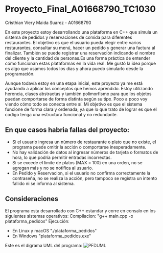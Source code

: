 # Proyecto_Final_A01668790_TC1030
Cristhian Viery Maida Suarez - A01668790

En este proyecto estoy desarrollando una plataforma en C++ que simula un sistema de pedidos y reservaciones de comida para diferentes restaurantes. El objetivo es que el usuario pueda elegir entre varios restaurantes, consultar su menú, hacer un pedido y generar una factura al finalizar. También se puede registrar una reservación indicando el nombre del cliente y la cantidad de personas.Es una forma práctica de entender cómo funcionan estas plataformas en la vida real. Me gustó la idea porque es algo que usamos todos los días y ahora puedo simularlo desde la programación.

Aunque todavía estoy en una etapa inicial, este proyecto ya me está ayudando a aplicar los conceptos que hemos aprendido. Estoy utilizando herencia, clases abstractas y también polimorfismo para que los objetos puedan comportarse de forma distinta según su tipo. Poco a poco voy viendo cómo todo se conecta entre sí. Mi objetivo es que el sistema funcione de forma clara y ordenada, ya que lo que trato de lograr es que el codigo tenga una estructura funcional y no redundante.

## En que casos habria fallas del proyecto:
- Si el usuario ingresa un número de restaurante o plato que no existe, el programa puede omitir la acción o comportarse inesperadamente.
- No hay validación de datos al ingresar números de tarjeta o formatos de hora, lo que podría permitir entradas incorrectas.
- Si se excede el límite de platos (MAX = 100) en una orden, no se agregan más y no se notifica al usuario.
- En Pedido y Reservacion, si el usuario no confirma correctamente la contraseña, no se realiza la acción, pero tampoco se registra un intento fallido ni se informa al sistema.
## Consideraciones
El programa esta desarrollado con C++ estandar y corre en consalo en los siguientes sistemas operativos:
Compilacion:
"g++ main.cpp -o plataforma_pedidos"
Ejecución:
- En Linux y macOS "./plataforma_pedidos"
- En Windows "plataforma_pedidos.exe"
  
Este es el digrama UML del programa:
![PFDUML](https://github.com/user-attachments/assets/87c1cd16-ab8d-4acb-a56f-fc92f5e58d4c)





